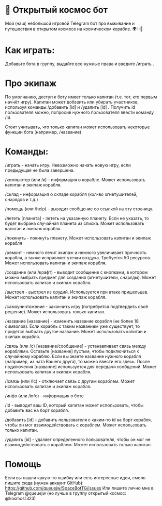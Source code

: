 # 🚀 Открытый космос бот

Мой (наш) небольшой игровой Telegram бот про выживание и путешествия в открытом космосе на космическом корабле. 🌍✨🌙

# Как играть:

Добавьте бота в группу, выдайте все нужные права и введите /играть .

# Про экипаж
По умолчанию, доступ к боту имеет только капитан (т.е. тот, кто первым начнёт игру). Капитан может добавить или убирать участников, используя команды /добавить [id] и /удалить [id] . Получить id пользователя можно, попросив нужного пользователя ввести команду /id. 

Стоит учитывать, что только капитан может использовать некоторые функции бота (например, /название)

# Команды:
/играть - начать игру. Невозможно начать новую игру, если предыдущая не была завершена.

/компьютер (или /к) - информация о корабле. Может использовать капитан и экипаж корабля.

/склад - информация о складе корабля (кол-во огнетушителей, снарядов и т.д.)

/помощь (или /help) - выводит сообщение со ссылкой на эту страницу.

/лететь [планета] - лететь на указанную планету. Если не указать, то будет выбрана случайная планета из списка. Может использовать капитан и экипаж корабля.

/покинуть - покинуть планету. Может использовать капитан и экипаж корабля

/ремонт - немного лечит экипаж и немного увеличивает прочность корабля, а также исправляет утечки воздуха. Требуется 50 ресурсов. Может использовать капитан и экипаж корабля.

/создание (или /крафт) - выводит сообщение с кнопками, в котором можно выбрать предмет для создания (огнетушители, снаряды). Может использовать капитан и экипаж корабля.

/выстрел - выстрел из орудий. Используется при атаке пришельцев. Может использовать капитан и экипаж корабля.

/самоуничтожение - закончить игру (потребуется подтвердить своё решение). Может использовать только капитан.

/название [название] - изменить название корабля (не более 18 символов). Если корабль с таким названием уже существует, то придется выбрать другое название. Может использовать капитан и экипаж корабля.

/связь (или /с) [название/сообщение] - устанавливает связь между кораблями. Оставьте [название] пустым, чтобы подключиться к случайному кораблю. Если вы знаете название нужного корабля (например, из чата Вашего друга), то можно ввести его здесь. После подключения [название] используется для передачи сообщений. Может использовать капитан и экипаж корабля.

/!связь (или /!с) - отключает связь с другим кораблем. Может использовать капитан и экипаж корабля.

/инфо (или /info) - информация о боте

/id - выводит ваш ID, который капитан может использовать, чтобы добавить вас на борт корабля.

/добавить [id] - добавить пользователя с каким-то id на борт корабля, чтобы он мог взаимодействовать с кораблем. Может использовать только капитан.

/удалить [id] - удаляет определенного пользователя, чтобы он мог не взаимодействовать с кораблем. Может использовать только капитан.

# Помощь

Если вы нашли какую-то ошибку или есть интересные идеи, смело пишите сюда (нужен аккаунт GitHub): https://github.com/queuejw/SpaceBotTG/issues
Или пишите лично мне в Telegram @queuejw (но лучше в группу открытый космос: @kosmos1323)